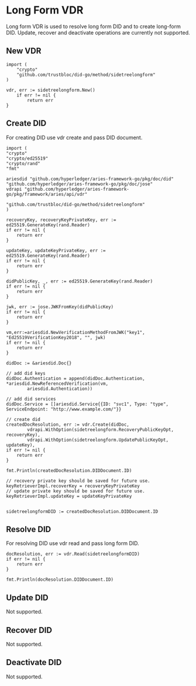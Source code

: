 # Long Form VDR
Long form VDR is used to resolve long form DID and to create long-form DID. 
Update, recover and deactivate operations are currently not supported.

## New VDR
```
import (
	"crypto"
	"github.com/trustbloc/did-go/method/sidetreelongform"
)

vdr, err := sidetreelongform.New()
	if err != nil {
		return err
}
```

## Create DID
For creating DID use vdr create and pass DID document. 

```
import (
"crypto"
"crypto/ed25519"
"crypto/rand"
"fmt"

ariesdid "github.com/hyperledger/aries-framework-go/pkg/doc/did"
"github.com/hyperledger/aries-framework-go/pkg/doc/jose"
vdrapi "github.com/hyperledger/aries-framework-go/pkg/framework/aries/api/vdr"

"github.com/trustbloc/did-go/method/sidetreelongform"
)

recoveryKey, recoveryKeyPrivateKey, err := ed25519.GenerateKey(rand.Reader)
if err != nil {
	return err
}

updateKey, updateKeyPrivateKey, err := ed25519.GenerateKey(rand.Reader)
if err != nil {
	return err
}

didPublicKey, _, err := ed25519.GenerateKey(rand.Reader)
if err != nil {
	return err
}

jwk, err := jose.JWKFromKey(didPublicKey)
if err != nil {
	return err
}

vm,err:=ariesdid.NewVerificationMethodFromJWK("key1", "Ed25519VerificationKey2018", "", jwk)
if err != nil {
	return err
}

didDoc := &ariesdid.Doc{}

// add did keys
didDoc.Authentication = append(didDoc.Authentication, *ariesdid.NewReferencedVerification(vm,
		ariesdid.Authentication))

// add did services
didDoc.Service = []ariesdid.Service{{ID: "svc1", Type: "type", ServiceEndpoint: "http://www.example.com/"}}

// create did
createdDocResolution, err := vdr.Create(didDoc,
		vdrapi.WithOption(sidetreelongform.RecoveryPublicKeyOpt, recoveryKey),
		vdrapi.WithOption(sidetreelongform.UpdatePublicKeyOpt, updateKey),
if err != nil {
	return err
}

fmt.Println(createdDocResolution.DIDDocument.ID)

// recovery private key should be saved for future use.
keyRetrieverImpl.recoverKey = recoveryKeyPrivateKey
// update private key should be saved for future use.
keyRetrieverImpl.updateKey = updateKeyPrivateKey


sidetreelongformDID := createdDocResolution.DIDDocument.ID
```

## Resolve DID
For resolving DID use vdr read and pass long form DID. 

```
docResolution, err := vdr.Read(sidetreelongformDID)
if err != nil {
	return err
}

fmt.Println(docResolution.DIDDocument.ID)
```

## Update DID
Not supported.

## Recover DID
Not supported.

## Deactivate DID
Not supported.

